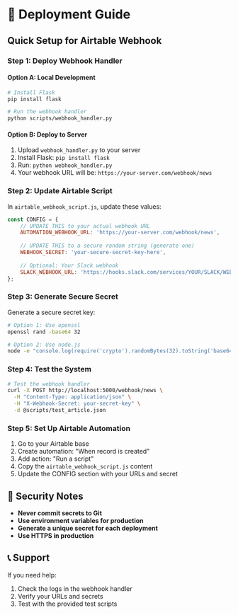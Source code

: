 # 🚀 Deployment Guide

## Quick Setup for Airtable Webhook

### **Step 1: Deploy Webhook Handler**

#### **Option A: Local Development**
```bash
# Install Flask
pip install flask

# Run the webhook handler
python scripts/webhook_handler.py
```

#### **Option B: Deploy to Server**
1. Upload `webhook_handler.py` to your server
2. Install Flask: `pip install flask`
3. Run: `python webhook_handler.py`
4. Your webhook URL will be: `https://your-server.com/webhook/news`

### **Step 2: Update Airtable Script**

In `airtable_webhook_script.js`, update these values:

```javascript
const CONFIG = {
    // UPDATE THIS to your actual webhook URL
    AUTOMATION_WEBHOOK_URL: 'https://your-server.com/webhook/news',
    
    // UPDATE THIS to a secure random string (generate one)
    WEBHOOK_SECRET: 'your-secure-secret-key-here',
    
    // Optional: Your Slack webhook
    SLACK_WEBHOOK_URL: 'https://hooks.slack.com/services/YOUR/SLACK/WEBHOOK'
};
```

### **Step 3: Generate Secure Secret**

Generate a secure secret key:
```bash
# Option 1: Use openssl
openssl rand -base64 32

# Option 2: Use node.js
node -e "console.log(require('crypto').randomBytes(32).toString('base64'))"
```

### **Step 4: Test the System**

```bash
# Test the webhook handler
curl -X POST http://localhost:5000/webhook/news \
  -H "Content-Type: application/json" \
  -H "X-Webhook-Secret: your-secret-key" \
  -d @scripts/test_article.json
```

### **Step 5: Set Up Airtable Automation**

1. Go to your Airtable base
2. Create automation: "When record is created"
3. Add action: "Run a script"
4. Copy the `airtable_webhook_script.js` content
5. Update the CONFIG section with your URLs and secret

## 🔐 Security Notes

- **Never commit secrets to Git**
- **Use environment variables for production**
- **Generate a unique secret for each deployment**
- **Use HTTPS in production**

## 📞 Support

If you need help:
1. Check the logs in the webhook handler
2. Verify your URLs and secrets
3. Test with the provided test scripts 